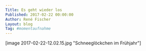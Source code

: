 ```yaml
---
Title: Es geht wieder los
Published: 2017-02-22 00:00:00
Author: René Fischer
Layout: blog
Tag: #momentaufnahme
---
```

[image 2017-02-22-12.02.15.jpg "Schneeglöckchen im Frühjahr"]
